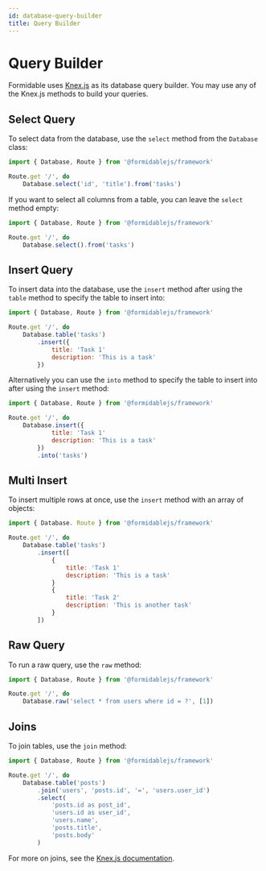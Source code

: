 ```yaml
---
id: database-query-builder
title: Query Builder
---
```


# Query Builder

Formidable uses [Knex.js](https://knexjs.org) as its database query builder. You may use any of the Knex.js methods to build your queries.

## Select Query

To select data from the database, use the `select` method from the `Database` class:

```js
import { Database, Route } from '@formidablejs/framework'

Route.get '/', do
	Database.select('id', 'title').from('tasks')
```

If you want to select all columns from a table, you can leave the `select` method empty:

```js
import { Database, Route } from '@formidablejs/framework'

Route.get '/', do
	Database.select().from('tasks')
```

## Insert Query

To insert data into the database, use the `insert` method after using the `table` method to specify the table to insert into:

```js
import { Database, Route } from '@formidablejs/framework'

Route.get '/', do
	Database.table('tasks')
		.insert({
			title: 'Task 1'
			description: 'This is a task'
		})
```

Alternatively you can use the `into` method to specify the table to insert into after using the `insert` method:

```js
import { Database, Route } from '@formidablejs/framework'

Route.get '/', do
	Database.insert({
			title: 'Task 1'
			description: 'This is a task'
		})
		.into('tasks')
```

## Multi Insert

To insert multiple rows at once, use the `insert` method with an array of objects:

```js
import { Database. Route } from '@formidablejs/framework'

Route.get '/', do
	Database.table('tasks')
		.insert([
			{
				title: 'Task 1'
				description: 'This is a task'
			}
			{
				title: 'Task 2'
				description: 'This is another task'
			}
		])
```

## Raw Query

To run a raw query, use the `raw` method:

```js
import { Database, Route } from '@formidablejs/framework'

Route.get '/', do
	Database.raw('select * from users where id = ?', [1])
```

## Joins

To join tables, use the `join` method:

```js
import { Database, Route } from '@formidablejs/framework'

Route.get '/', do
	Database.table('posts')
		.join('users', 'posts.id', '=', 'users.user_id')
		.select(
			'posts.id as post_id',
			'users.id as user_id',
			'users.name',
			'posts.title',
			'posts.body'
		)
```

For more on joins, see the [Knex.js documentation](https://knexjs.org/#Builder-join).

